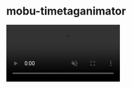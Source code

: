 # mobu-timetaganimator

<div><video controls src="https://github.com/Ndgt/Mobu_timetagAnimator/assets/149587415/47f12d81-e603-4cc1-ac7a-42c83547bb2b" muted = false></video></div>
